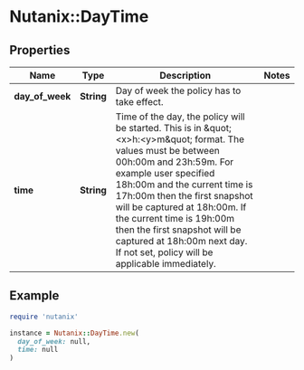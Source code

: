 # Nutanix::DayTime

## Properties

| Name | Type | Description | Notes |
| ---- | ---- | ----------- | ----- |
| **day_of_week** | **String** | Day of week the policy has to take effect. |  |
| **time** | **String** | Time of the day, the policy will be started. This is in \&quot;&lt;x&gt;h:&lt;y&gt;m\&quot; format. The values must be between 00h:00m and 23h:59m. For example user specified 18h:00m and the current time is 17h:00m then the first snapshot will be captured at 18h:00m. If the current time is 19h:00m then the first snapshot will be captured at 18h:00m next day. If not set, policy will be applicable immediately.  |  |

## Example

```ruby
require 'nutanix'

instance = Nutanix::DayTime.new(
  day_of_week: null,
  time: null
)
```

